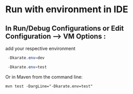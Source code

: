 # Run with environment in IDE
## In Run/Debug Configurations or Edit Configuration --> VM Options :
add your respective environment
```java
 -Dkarate.env=dev
```

```java
 -Dkarate.env=test
```

Or in Maven from the command line:

```
mvn test -DargLine="-Dkarate.env=test"
```
